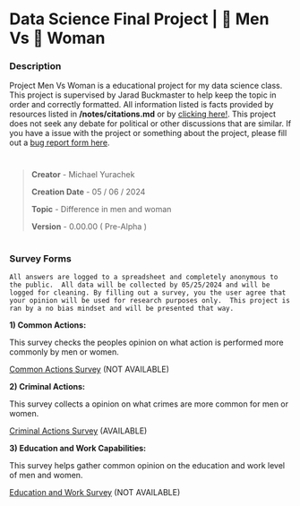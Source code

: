 # Data Science Final Project | 👨 Men Vs 👩 Woman

### Description

Project Men Vs Woman is a educational project for my data science class.  This project is supervised by Jarad Buckmaster to help keep the topic in order and correctly formatted. All information listed is facts provided by resources listed in **/notes/citations.md** or by [clicking here!](LINK). This project does not seek any debate for political or other discussions that are similar.  If you have a issue with the project or something about the project, please fill out a [bug report form here](LINK).

#

> **Creator** - Michael Yurachek
>
> **Creation Date** - 05 / 06 / 2024
>
> **Topic** - Difference in men and woman
>
> **Version** - 0.00.00 ( Pre-Alpha )

#

### Survey Forms

``All answers are logged to a spreadsheet and completely anonymous to the public.  All data will be collected by 05/25/2024 and will be logged for cleaning. By filling out a survey, you the user agree that your opinion will be used for research purposes only.  This project is ran by a no bias mindset and will be presented that way.``

**1) Common Actions:**

This survey checks the peoples opinion on what action is performed more commonly by men or women.

[Common Actions Survey](LINK) (NOT AVAILABLE)

**2) Criminal Actions:**

This survey collects a opinion on what crimes are more common for men or women.

[Criminal Actions Survey](https://forms.gle/RgkamGrgeGGruz728) (AVAILABLE)

**3) Education and Work Capabilities:**

This survey helps gather common opinion on the education and work level of men and women.

[Education and Work Survey](LINK) (NOT AVAILABLE)

#
